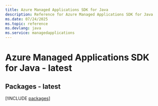 ```yaml
---
title: Azure Managed Applications SDK for Java
description: Reference for Azure Managed Applications SDK for Java
ms.date: 07/24/2025
ms.topic: reference
ms.devlang: java
ms.service: managedapplications
---
```

# Azure Managed Applications SDK for Java - latest
## Packages - latest
[!INCLUDE [packages](managed-applications-index.md)]
